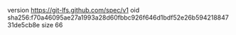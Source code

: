 version https://git-lfs.github.com/spec/v1
oid sha256:f70a46095ae27a1993a28d60fbbc926f646d1bdf52e26b59421884731de5cb8e
size 66
